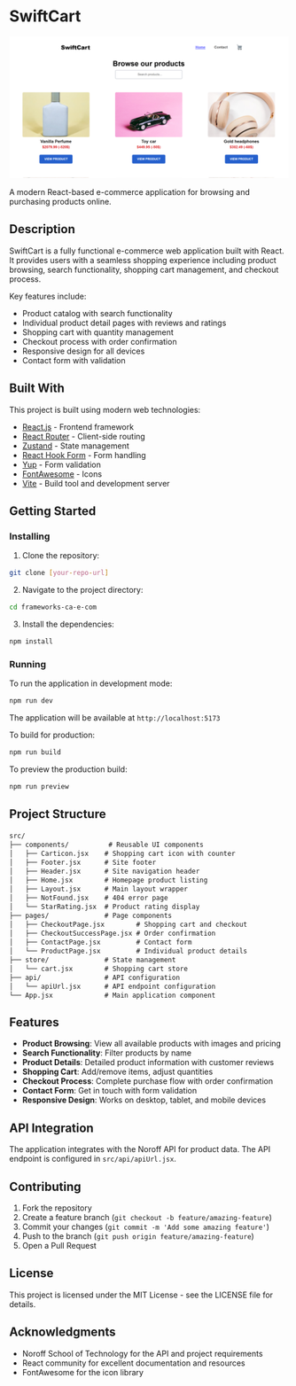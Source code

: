 # SwiftCart

![SwiftCart E-commerce Application](/public/assets/readme.png)

A modern React-based e-commerce application for browsing and purchasing products online.

## Description

SwiftCart is a fully functional e-commerce web application built with React. It provides users with a seamless shopping experience including product browsing, search functionality, shopping cart management, and checkout process.

Key features include:

- Product catalog with search functionality
- Individual product detail pages with reviews and ratings
- Shopping cart with quantity management
- Checkout process with order confirmation
- Responsive design for all devices
- Contact form with validation

## Built With

This project is built using modern web technologies:

- [React.js](https://reactjs.org/) - Frontend framework
- [React Router](https://reactrouter.com/) - Client-side routing
- [Zustand](https://github.com/pmndrs/zustand) - State management
- [React Hook Form](https://react-hook-form.com/) - Form handling
- [Yup](https://github.com/jquense/yup) - Form validation
- [FontAwesome](https://fontawesome.com/) - Icons
- [Vite](https://vitejs.dev/) - Build tool and development server

## Getting Started

### Installing

1. Clone the repository:

```bash
git clone [your-repo-url]
```

2. Navigate to the project directory:

```bash
cd frameworks-ca-e-com
```

3. Install the dependencies:

```bash
npm install
```

### Running

To run the application in development mode:

```bash
npm run dev
```

The application will be available at `http://localhost:5173`

To build for production:

```bash
npm run build
```

To preview the production build:

```bash
npm run preview
```

## Project Structure

```
src/
├── components/          # Reusable UI components
│   ├── Carticon.jsx    # Shopping cart icon with counter
│   ├── Footer.jsx      # Site footer
│   ├── Header.jsx      # Site navigation header
│   ├── Home.jsx        # Homepage product listing
│   ├── Layout.jsx      # Main layout wrapper
│   ├── NotFound.jsx    # 404 error page
│   └── StarRating.jsx  # Product rating display
├── pages/              # Page components
│   ├── CheckoutPage.jsx        # Shopping cart and checkout
│   ├── CheckoutSuccessPage.jsx # Order confirmation
│   ├── ContactPage.jsx         # Contact form
│   └── ProductPage.jsx         # Individual product details
├── store/              # State management
│   └── cart.jsx        # Shopping cart store
├── api/                # API configuration
│   └── apiUrl.jsx      # API endpoint configuration
└── App.jsx             # Main application component
```

## Features

- **Product Browsing**: View all available products with images and pricing
- **Search Functionality**: Filter products by name
- **Product Details**: Detailed product information with customer reviews
- **Shopping Cart**: Add/remove items, adjust quantities
- **Checkout Process**: Complete purchase flow with order confirmation
- **Contact Form**: Get in touch with form validation
- **Responsive Design**: Works on desktop, tablet, and mobile devices

## API Integration

The application integrates with the Noroff API for product data. The API endpoint is configured in `src/api/apiUrl.jsx`.

## Contributing

1. Fork the repository
2. Create a feature branch (`git checkout -b feature/amazing-feature`)
3. Commit your changes (`git commit -m 'Add some amazing feature'`)
4. Push to the branch (`git push origin feature/amazing-feature`)
5. Open a Pull Request

## License

This project is licensed under the MIT License - see the LICENSE file for details.

## Acknowledgments

- Noroff School of Technology for the API and project requirements
- React community for excellent documentation and resources
- FontAwesome for the icon library
